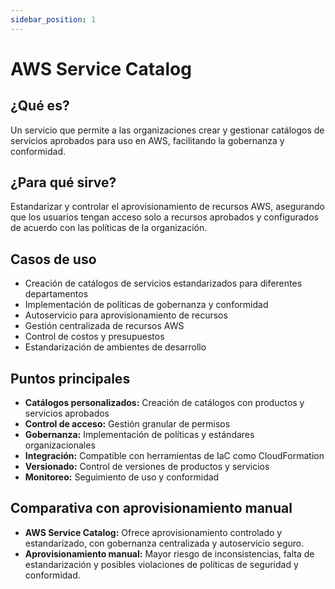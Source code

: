 ```yaml
---
sidebar_position: 1
---
```


# AWS Service Catalog

## ¿Qué es?
Un servicio que permite a las organizaciones crear y gestionar catálogos de servicios aprobados para uso en AWS, facilitando la gobernanza y conformidad.

## ¿Para qué sirve?
Estandarizar y controlar el aprovisionamiento de recursos AWS, asegurando que los usuarios tengan acceso solo a recursos aprobados y configurados de acuerdo con las políticas de la organización.

## Casos de uso
- Creación de catálogos de servicios estandarizados para diferentes departamentos
- Implementación de políticas de gobernanza y conformidad
- Autoservicio para aprovisionamiento de recursos
- Gestión centralizada de recursos AWS
- Control de costos y presupuestos
- Estandarización de ambientes de desarrollo

## Puntos principales
- **Catálogos personalizados:** Creación de catálogos con productos y servicios aprobados
- **Control de acceso:** Gestión granular de permisos
- **Gobernanza:** Implementación de políticas y estándares organizacionales
- **Integración:** Compatible con herramientas de IaC como CloudFormation
- **Versionado:** Control de versiones de productos y servicios
- **Monitoreo:** Seguimiento de uso y conformidad

## Comparativa con aprovisionamiento manual
- **AWS Service Catalog:** Ofrece aprovisionamiento controlado y estandarizado, con gobernanza centralizada y autoservicio seguro.
- **Aprovisionamiento manual:** Mayor riesgo de inconsistencias, falta de estandarización y posibles violaciones de políticas de seguridad y conformidad. 